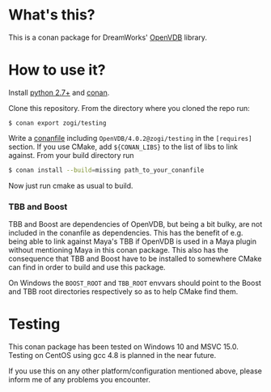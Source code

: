 # What's this?

This is a conan package for DreamWorks' [OpenVDB](http://www.openvdb.org/)
library.

# How to use it?

Install [python 2.7+](https://www.python.org/download/releases/2.7/) and
[conan](http://conanio.readthedocs.io/en/latest/installation.html).

Clone this repository. From the directory where you cloned the repo run:

```
$ conan export zogi/testing
```

Write a
[conanfile](http://conanio.readthedocs.io/en/latest/reference/conanfile_txt.html)
including `OpenVDB/4.0.2@zogi/testing` in the `[requires]` section.
If you use CMake, add `${CONAN_LIBS}` to the list of libs to link against.
From your build directory run

```bash
$ conan install --build=missing path_to_your_conanfile
```

Now just run cmake as usual to build.

### TBB and Boost

TBB and Boost are dependencies of OpenVDB, but being a bit bulky, are not
included in the conanfile as dependencies. This has the benefit of e.g. being
able to link against Maya's TBB if OpenVDB is used in a Maya plugin without
mentioning Maya in this conan package.
This also has the consequence that TBB and Boost have to be installed to
somewhere CMake can find in order to build and use this package.

On Windows the `BOOST_ROOT` and `TBB_ROOT` envvars should point to the Boost
and TBB root directories respectively so as to help CMake find them.

# Testing

This conan package has been tested on Windows 10 and MSVC 15.0. Testing on
CentOS using gcc 4.8 is planned in the near future.

If you use this on any other platform/configuration mentioned above, please
inform me of any problems you encounter.
